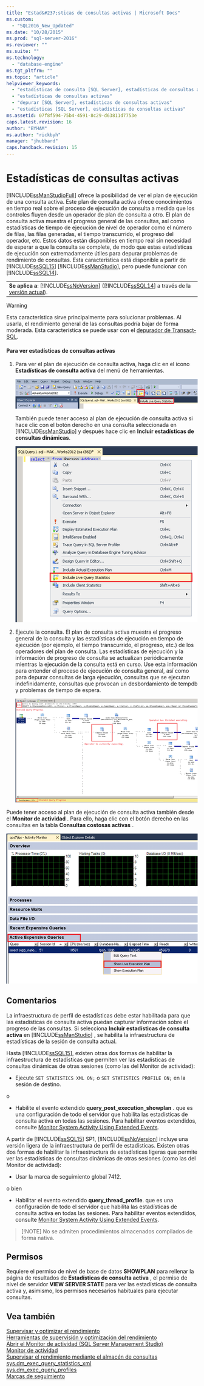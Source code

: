 ```yaml
---
title: "Estad&#237;sticas de consultas activas | Microsoft Docs"
ms.custom: 
  - "SQL2016_New_Updated"
ms.date: "10/28/2015"
ms.prod: "sql-server-2016"
ms.reviewer: ""
ms.suite: ""
ms.technology: 
  - "database-engine"
ms.tgt_pltfrm: ""
ms.topic: "article"
helpviewer_keywords: 
  - "estadísticas de consulta [SQL Server], estadísticas de consultas activas"
  - "estadísticas de consultas activas"
  - "depurar [SQL Server], estadísticas de consultas activas"
  - "estadísticas [SQL Server], estadísticas de consultas activas"
ms.assetid: 07f8f594-75b4-4591-8c29-d63811d7753e
caps.latest.revision: 16
author: "BYHAM"
ms.author: "rickbyh"
manager: "jhubbard"
caps.handback.revision: 15
---
```

# Estad&#237;sticas de consultas activas
  [!INCLUDE[ssManStudioFull](../../includes/ssmanstudiofull-md.md)] ofrece la posibilidad de ver el plan de ejecución de una consulta activa. Este plan de consulta activa ofrece conocimientos en tiempo real sobre el proceso de ejecución de consulta a medida que los controles fluyen desde un operador de plan de consulta a otro. El plan de consulta activa muestra el progreso general de las consultas, así como estadísticas de tiempo de ejecución de nivel de operador como el número de filas, las filas generadas, el tiempo transcurrido, el progreso del operador, etc. Estos datos están disponibles en tiempo real sin necesidad de esperar a que la consulta se complete, de modo que estas estadísticas de ejecución son extremadamente útiles para depurar problemas de rendimiento de consultas. Esta característica está disponible a partir de [!INCLUDE[ssSQL15](../../includes/sssql15-md.md)] [!INCLUDE[ssManStudio](../../includes/ssmanstudio-md.md)], pero puede funcionar con [!INCLUDE[ssSQL14](../../includes/sssql14-md.md)].  
  
||  
|-|  
|**Se aplica a**: [!INCLUDE[ssNoVersion](../../includes/ssnoversion-md.md)] ([!INCLUDE[ssSQL14](../../includes/sssql14-md.md)] a través de la [versión actual](http://go.microsoft.com/fwlink/p/?LinkId=299658)).|  
  
> [!WARNING]  
>  Esta característica sirve principalmente para solucionar problemas. Al usarla, el rendimiento general de las consultas podría bajar de forma moderada. Esta característica se puede usar con el [depurador de Transact-SQL](../../relational-databases/scripting/configure-firewall-rules-before-running-the-tsql-debugger.md).  
  
#### <a name="to-view-live-query-statistics"></a>Para ver estadísticas de consultas activas  
  
1.  Para ver el plan de ejecución de consulta activa, haga clic en el icono **Estadísticas de consulta activa** del menú de herramientas.  
  
     ![Live Query Stats button on toolbar](../../relational-databases/performance/media/livequerystatstoolbar.png "Live Query Stats button on toolbar")  
  
     También puede tener acceso al plan de ejecución de consulta activa si hace clic con el botón derecho en una consulta seleccionada en [!INCLUDE[ssManStudio](../../includes/ssmanstudio-md.md)] y después hace clic en **Incluir estadísticas de consultas dinámicas**.  
  
     ![Live Query Stats button on popup menu](../../relational-databases/performance/media/livequerystatsmenu.png "Live Query Stats button on popup menu")  
  
2.  Ejecute la consulta. El plan de consulta activa muestra el progreso general de la consulta y las estadísticas de ejecución en tiempo de ejecución (por ejemplo, el tiempo transcurrido, el progreso, etc.) de los operadores del plan de consulta. Las estadísticas de ejecución y la información de progreso de consulta se actualizan periódicamente mientras la ejecución de la consulta está en curso. Use esta información para entender el proceso de ejecución de consulta general, así como para depurar consultas de larga ejecución, consultas que se ejecutan indefinidamente, consultas que provocan un desbordamiento de tempdb y problemas de tiempo de espera.  
  
     ![Live Query Stats button in showplan](../../relational-databases/performance/media/livequerystatsplan.png "Live Query Stats button in showplan")  
  
 Puede tener acceso al plan de ejecución de consulta activa también desde el **Monitor de actividad** . Para ello, haga clic con el botón derecho en las consultas en la tabla **Consultas costosas activas** .  
  
 ![Live Query Stats button in Activity Monitor](../../relational-databases/performance/media/livequerystatsactmon.png "Live Query Stats button in Activity Monitor")  
  
## <a name="remarks"></a>Comentarios  
 La infraestructura de perfil de estadísticas debe estar habilitada para que las estadísticas de consulta activa puedan capturar información sobre el progreso de las consultas. Si selecciona **Incluir estadísticas de consulta activa** en [!INCLUDE[ssManStudio](../../includes/ssmanstudio-md.md)] , se habilita la infraestructura de estadísticas de la sesión de consulta actual. 
 
Hasta [!INCLUDE[ssSQL15](../../includes/sssql15-md.md)], existen otras dos formas de habilitar la infraestructura de estadísticas que permiten ver las estadísticas de consultas dinámicas de otras sesiones (como las del Monitor de actividad):  
  
-   Ejecute `SET STATISTICS XML ON;` o `SET STATISTICS PROFILE ON;` en la sesión de destino.  
  
 o  
  
-   Habilite el evento extendido **query_post_execution_showplan** . que es una configuración de todo el servidor que habilita las estadísticas de consulta activa en todas las sesiones. Para habilitar eventos extendidos, consulte [Monitor System Activity Using Extended Events](../../relational-databases/extended-events/monitor-system-activity-using-extended-events.md).  

A partir de [!INCLUDE[ssSQL15](../../includes/sssql15-md.md)] SP1, [!INCLUDE[ssNoVersion](../../includes/ssnoversion-md.md)] incluye una versión ligera de la infraestructura de perfil de estadísticas. Existen otras dos formas de habilitar la infraestructura de estadísticas ligeras que permite ver las estadísticas de consultas dinámicas de otras sesiones (como las del Monitor de actividad):

-   Usar la marca de seguimiento global 7412.  
  
 o bien  
  
-   Habilitar el evento extendido **query_thread_profile**. que es una configuración de todo el servidor que habilita las estadísticas de consulta activa en todas las sesiones. Para habilitar eventos extendidos, consulte [Monitor System Activity Using Extended Events](../../relational-databases/extended-events/monitor-system-activity-using-extended-events.md).
  
 > [!NOTE] No se admiten procedimientos almacenados compilados de forma nativa.  
  
## <a name="permissions"></a>Permisos  
 Requiere el permiso de nivel de base de datos **SHOWPLAN** para rellenar la página de resultados de **Estadísticas de consulta activa** , el permiso de nivel de servidor **VIEW SERVER STATE** para ver las estadísticas de consulta activa y, asimismo, los permisos necesarios habituales para ejecutar consultas.  
  
## <a name="see-also"></a>Vea también  
 [Supervisar y optimizar el rendimiento](../../relational-databases/performance/monitor-and-tune-for-performance.md)   
 [Herramientas de supervisión y optimización del rendimiento](../../relational-databases/performance/performance-monitoring-and-tuning-tools.md)   
 [Abrir el Monitor de actividad &#40;SQL Server Management Studio&#41;](../../relational-databases/performance-monitor/open-activity-monitor-sql-server-management-studio.md)   
 [Monitor de actividad](../../relational-databases/performance-monitor/activity-monitor.md)   
 [Supervisar el rendimiento mediante el almacén de consultas](../../relational-databases/performance/monitoring-performance-by-using-the-query-store.md)   
 [sys.dm_exec_query_statistics_xml](../../relational-databases/system-dynamic-management-views/sys-dm-exec-query-statistics-xml-transact-sql.md)   
 [sys.dm_exec_query_profiles](../../relational-databases/system-dynamic-management-views/sys-dm-exec-query-profiles-transact-sql.md)   
 [Marcas de seguimiento](Trace%20Flags%20\(Transact-SQL\).md)